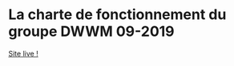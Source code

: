 # La charte de fonctionnement du groupe DWWM 09-2019
[Site live !](https://github.com/ricou12/Charte-2019)